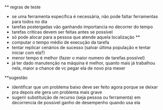 ** regras de teste
- se uma ferramenta específica é necessária, não pode faltar ferramentas para todos no dia
- tarefas postergadas vão ganhando importancia no decorrer do tempo
- tarefas criticas devem ser feitas antes se possível
- só pode alocar para a pessoa que atende aquela localização
**
- computar o tempo médio de execução da tarefa
- tentar replicar cenários de sucesso (salvar última população e tentar iniciar com ela?)
- menor tempo é melhor (fazer o maior numero de tarefas possível)
- já ter dado manutenção na máquina é melhor, quanto mais já trabalhou nela, maior a chance de vc pegar ela de novo pra mexer

**sugestão
- identificar que um problema baixo deve ser feito agora porque se deixar pra depois ele gera um problema mais grave
- sugerir substituição de recurso (seja pessoa ou ferramenta) em decorrencia de possível ganho de desempenho quando usa ela